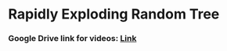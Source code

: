 # Rapidly Exploding Random Tree


### Google Drive link for videos: [Link](https://drive.google.com/drive/folders/1G4tYQBkde1AEr6it_nONotADi-ubwWYN?usp=sharing)
